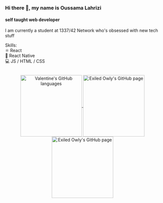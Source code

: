 ### Hi there 👋, my name is Oussama Lahrizi
#### self taught web developer
I am currently a student at 1337/42 Network who's obsessed with new tech stuff

Skills: <br>
⚛︎  React <br>
📱 React Native <br>
💻 JS / HTML / CSS <br>


</br>
<div align="center"> 
   <a href="https://github.com/oussamalahrizi" >
     <img align="center" src="https://github-readme-stats.vercel.app/api/top-langs/?username=oussamalahrizi&hide=HTML&langs_count=3&theme=ayu-mirage"" alt="Valentine's GitHub languages" height="200"/>
   </a>
   
   <a href="https://github.com/oussamalahrizi">
       <img align="center" src="https://github-readme-stats.vercel.app/api/?username=oussamalahrizi&theme=ayu-mirage&show_icons=true" alt="Exiled Owly's GitHub page" height="200"/>
   </a>
   <a href="https://github.com/oussamalahrizi">
       <img align="center" src="https://badge.mediaplus.ma/levi/olahrizi" alt="Exiled Owly's GitHub page" height="200"/>
   </a>
</div>
